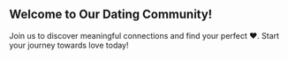 ## Welcome to Our Dating Community!

Join us to discover meaningful connections and find your perfect ❤️. Start your journey towards love today!
